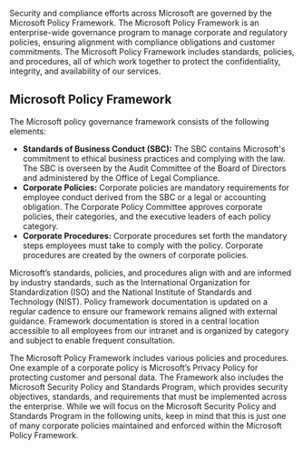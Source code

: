 Security and compliance efforts across Microsoft are governed by the Microsoft Policy Framework. The Microsoft Policy Framework is an enterprise-wide governance program to manage corporate and regulatory policies, ensuring alignment with compliance obligations and customer commitments. The Microsoft Policy Framework includes standards, policies, and procedures, all of which work together to protect the confidentiality, integrity, and availability of our services.

## Microsoft Policy Framework

The Microsoft policy governance framework consists of the following elements:

- **Standards of Business Conduct (SBC):** The SBC contains Microsoft's commitment to ethical business practices and complying with the law. The SBC is overseen by the Audit Committee of the Board of Directors and administered by the Office of Legal Compliance.
- **Corporate Policies:** Corporate policies are mandatory requirements for employee conduct derived from the SBC or a legal or accounting obligation. The Corporate Policy Committee approves corporate policies, their categories, and the executive leaders of each policy category.
- **Corporate Procedures:** Corporate procedures set forth the mandatory steps employees must take to comply with the policy. Corporate procedures are created by the owners of corporate policies.

Microsoft’s standards, policies, and procedures align with and are informed by industry standards, such as the International Organization for Standardization (ISO) and the National Institute of Standards and Technology (NIST). Policy framework documentation is updated on a regular cadence to ensure our framework remains aligned with external guidance. Framework documentation is stored in a central location accessible to all employees from our intranet and is organized by category and subject to enable frequent consultation.

The Microsoft Policy Framework includes various policies and procedures. One example of a corporate policy is Microsoft’s Privacy Policy for protecting customer and personal data. The Framework also includes the Microsoft Security Policy and Standards Program, which provides security objectives, standards, and requirements that must be implemented across the enterprise. While we will focus on the Microsoft Security Policy and Standards Program in the following units, keep in mind that this is just one of many corporate policies maintained and enforced within the Microsoft Policy Framework.
